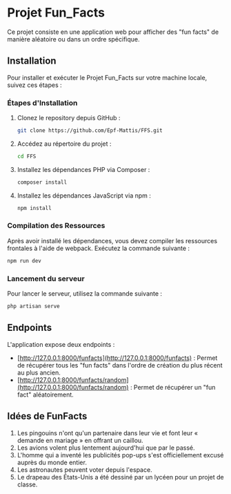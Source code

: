 # Projet Fun_Facts

Ce projet consiste en une application web pour afficher des "fun facts" de manière aléatoire ou dans un ordre spécifique.

## Installation

Pour installer et exécuter le Projet Fun_Facts sur votre machine locale, suivez ces étapes :

### Étapes d'Installation

1. Clonez le repository depuis GitHub :
    ```bash
    git clone https://github.com/Epf-Mattis/FFS.git
    ```

2. Accédez au répertoire du projet :
    ```bash
    cd FFS
    ```

3. Installez les dépendances PHP via Composer :
    ```bash
    composer install
    ```

4. Installez les dépendances JavaScript via npm :
    ```bash
    npm install
    ```

### Compilation des Ressources

Après avoir installé les dépendances, vous devez compiler les ressources frontales à l'aide de webpack. Exécutez la commande suivante :

```bash
npm run dev
```

### Lancement du serveur

Pour lancer le serveur, utilisez la commande suivante :

```bash
php artisan serve
```

## Endpoints

L'application expose deux endpoints :

- [http://127.0.0.1:8000/funfacts](http://127.0.0.1:8000/funfacts) : Permet de récupérer tous les "fun facts" dans l'ordre de création du plus récent au plus ancien.
- [http://127.0.0.1:8000/funfacts/random](http://127.0.0.1:8000/funfacts/random) : Permet de récupérer un "fun fact" aléatoirement.

## Idées de FunFacts

1. Les pingouins n'ont qu'un partenaire dans leur vie et font leur « demande en mariage » en offrant un caillou.
2. Les avions volent plus lentement aujourd'hui que par le passé.
3. L'homme qui a inventé les publicités pop-ups s'est officiellement excusé auprès du monde entier.
4. Les astronautes peuvent voter depuis l'espace.
5. Le drapeau des États-Unis a été dessiné par un lycéen pour un projet de classe.



